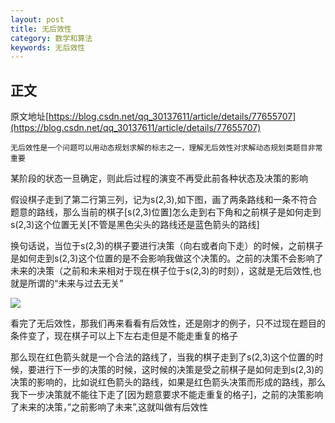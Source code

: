 ```yaml
---
layout: post
title: 无后效性
category: 数学和算法
keywords: 无后效性
---
```

## 正文
原文地址[https://blog.csdn.net/qq_30137611/article/details/77655707](https://blog.csdn.net/qq_30137611/article/details/77655707)

```
无后效性是一个问题可以用动态规划求解的标志之一，理解无后效性对求解动态规划类题目非常重要
```
某阶段的状态一旦确定，则此后过程的演变不再受此前各种状态及决策的影响



假设棋子走到了第二行第三列，记为s(2,3),如下图，画了两条路线和一条不符合题意的路线，那么当前的棋子[s(2,3)位置]怎么走到右下角和之前棋子是如何走到s(2,3)这个位置无关[不管是黑色尖头的路线还是蓝色箭头的路线] 

换句话说，当位于s(2,3)的棋子要进行决策（向右或者向下走）的时候，之前棋子是如何走到s(2,3)这个位置的是不会影响我做这个决策的。之前的决策不会影响了未来的决策（之前和未来相对于现在棋子位于s(2,3)的时刻），这就是无后效性,也就是所谓的“未来与过去无关”


![](https://img-blog.csdn.net/20170901151152809?watermark/2/text/aHR0cDovL2Jsb2cuY3Nkbi5uZXQvcXFfMzAxMzc2MTE=/font/5a6L5L2T/fontsize/400/fill/I0JBQkFCMA==/dissolve/70/gravity/SouthEast)

看完了无后效性，那我们再来看看有后效性，还是刚才的例子，只不过现在题目的条件变了，现在棋子可以上下左右走但是不能走重复的格子 

那么现在红色箭头就是一个合法的路线了，当我的棋子走到了s(2,3)这个位置的时候，要进行下一步的决策的时候，这时候的决策是受之前棋子是如何走到s(2,3)的决策的影响的，比如说红色箭头的路线，如果是红色箭头决策而形成的路线，那么我下一步决策就不能往下走了[因为题意要求不能走重复的格子]，之前的决策影响了未来的决策，”之前影响了未来”,这就叫做有后效性 



